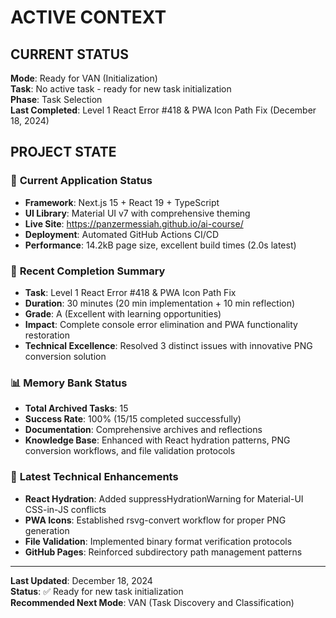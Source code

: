 # ACTIVE CONTEXT

## CURRENT STATUS
**Mode**: Ready for VAN (Initialization)  
**Task**: No active task - ready for new task initialization  
**Phase**: Task Selection  
**Last Completed**: Level 1 React Error #418 & PWA Icon Path Fix (December 18, 2024)

## PROJECT STATE

### 🎯 **Current Application Status**
- **Framework**: Next.js 15 + React 19 + TypeScript
- **UI Library**: Material UI v7 with comprehensive theming
- **Live Site**: https://panzermessiah.github.io/ai-course/
- **Deployment**: Automated GitHub Actions CI/CD
- **Performance**: 14.2kB page size, excellent build times (2.0s latest)

### 🚀 **Recent Completion Summary**
- **Task**: Level 1 React Error #418 & PWA Icon Path Fix
- **Duration**: 30 minutes (20 min implementation + 10 min reflection)
- **Grade**: A (Excellent with learning opportunities)
- **Impact**: Complete console error elimination and PWA functionality restoration
- **Technical Excellence**: Resolved 3 distinct issues with innovative PNG conversion solution

### 📊 **Memory Bank Status**
- **Total Archived Tasks**: 15
- **Success Rate**: 100% (15/15 completed successfully)
- **Documentation**: Comprehensive archives and reflections
- **Knowledge Base**: Enhanced with React hydration patterns, PNG conversion workflows, and file validation protocols

### 🔧 **Latest Technical Enhancements**
- **React Hydration**: Added suppressHydrationWarning for Material-UI CSS-in-JS conflicts
- **PWA Icons**: Established rsvg-convert workflow for proper PNG generation
- **File Validation**: Implemented binary format verification protocols
- **GitHub Pages**: Reinforced subdirectory path management patterns

---

**Last Updated**: December 18, 2024  
**Status**: ✅ Ready for new task initialization  
**Recommended Next Mode**: VAN (Task Discovery and Classification)
